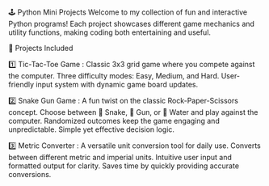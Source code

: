 🕹️ Python Mini Projects
Welcome to my collection of fun and interactive Python programs! 
Each project showcases different game mechanics and utility functions, making coding both entertaining and useful.

🎯 Projects Included

1️⃣ Tic-Tac-Toe Game : 
Classic 3x3 grid game where you compete against the computer.
Three difficulty modes: Easy, Medium, and Hard.
User-friendly input system with dynamic game board updates.

2️⃣ Snake Gun Game : 
A fun twist on the classic Rock-Paper-Scissors concept.
Choose between 🐍 Snake, 🔫 Gun, or 🧾 Water and play against the computer.
Randomized outcomes keep the game engaging and unpredictable.
Simple yet effective decision logic.

3️⃣ Metric Converter : 
A versatile unit conversion tool for daily use.
Converts between different metric and imperial units.
Intuitive user input and formatted output for clarity.
Saves time by quickly providing accurate conversions.

